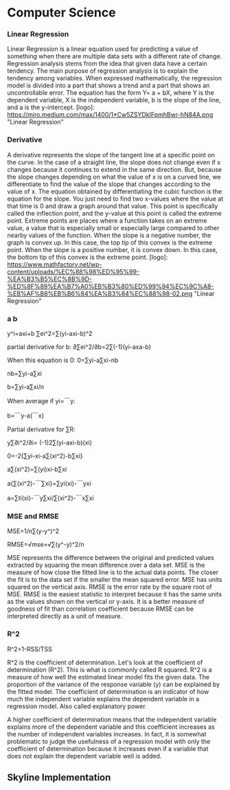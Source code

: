 # Computer Science

### Linear Regression
Linear Regression is a linear equation used for predicting a value of something when there are multiple data sets with a different rate of change. Regression analysis stems from the idea that given data have a certain tendency. The main purpose of regression analysis is to explain the tendency among variables. When expressed mathematically, the regression model is divided into a part that shows a trend and a part that shows an uncontrollable error. The equation has the form Y= a + bX, where Y is the dependent variable, X is the independent variable, b is the slope of the line, and a is the y-intercept.
[logo]: https://miro.medium.com/max/1400/1*Cw5ZSYDkIFpmhBwr-hN84A.png "Linear Regression"

### Derivative
A derivative represents the slope of the tangent line at a specific point on the curve. In the case of a straight line, the slope does not change even if x changes because it continues to extend in the same direction. But, because the slope changes depending on what the value of x is on a curved line, we differentiate to find the value of the slope that changes according to the value of x. The equation obtained by differentiating the cubic function is the equation for the slope. You just need to find two x-values where the value at that time is 0 and draw a graph around that value. This point is specifically called the inflection point, and the y-value at this point is called the extreme point. Extreme points are places where a function takes on an extreme value, a value that is especially small or especially large compared to other nearby values of the function. When the slope is a negative number, the graph is convex up. In this case, the top tip of this convex is the extreme point. When the slope is a positive number, it is convex down. In this case, the bottom tip of this convex is the extreme point. 
[logo]: https://www.mathfactory.net/wp-content/uploads/%EC%88%98%ED%95%99-%EA%B3%B5%EC%8B%9D-%ED%8F%89%EA%B7%A0%EB%B3%80%ED%99%94%EC%9C%A8-%EB%AF%B8%EB%B6%84%EA%B3%84%EC%88%98-02.png "Linear Regression"

### a b
y^i=axi+b
∑ei^2=∑(yi-axi-b)^2

partial derivative for b: 
∂∑ei^2/∂b=2∑(-1)(yi-axa-b)

When this equation is 0: 
0=∑yi-a∑xi-nb

nb=∑yi-a∑xi

b=∑yi-a∑xi/n

When average if yi=￣y:

b=￣y-a(￣x)
	
Partial derivative for ∑R:

y∑∂i^2/∂i= (-1)2∑(yi-axi-b)(xi)
	
0=-2{∑yi-xi-a∑(xi^2)-b∑xi}

a∑(xi^2)=∑(yi)xi-b∑xi	

a{∑(xi^2)-￣∑xi}=∑yi(xi)-￣yxi

a=∑ti(xi)-￣y∑xi/∑(xi^2)-￣x∑xi


### MSE and RMSE
MSE=1/n∑(y-y^)^2

RMSE=√mse=√∑(y^-y)^2/n

MSE represents the difference between the original and predicted values extracted by squaring the mean difference over a data set. MSE is the measure of how close the fitted line is to the actual data points. The closer the fit is to the data set if the smaller the mean squared error. MSE has units squared on the vertical axis. RMSE is the error rate by the square root of MSE. RMSE is the easiest statistic to interpret because it has the same units as the values shown on the vertical or y-axis. It is a better measure of goodness of fit than correlation coefficient because RMSE can be interpreted directly as a unit of measure. 

### R^2
R^2=1-RSS/TSS

R^2 is the coefficient of determination. Let's look at the coefficient of determination (R^2). This is what is commonly called R squared.  R^2 is a measure of how well the estimated linear model fits the given data. The proportion of the variance of the response variable (y) can be explained by the fitted model. The coefficient of determination is an indicator of how much the independent variable explains the dependent variable in a regression model. Also called explanatory power. 

A higher coefficient of determination means that the independent variable explains more of the dependent variable and this coefficient increases as the number of independent variables increases. In fact, it is somewhat problematic to judge the usefulness of a regression model with only the coefficient of determination because it increases even if a variable that does not explain the dependent variable well is added. 

## Skyline Implementation
